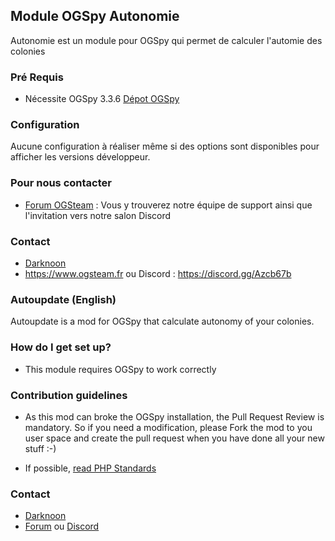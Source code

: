 ## Module OGSpy Autonomie

Autonomie est un module pour OGSpy qui permet de calculer l'automie des colonies

### Pré Requis ###

* Nécessite OGSpy 3.3.6 [Dépot OGSpy](https://github.com/ogsteam/ogspy)

### Configuration ###

Aucune configuration à réaliser même si des options sont disponibles pour afficher les versions développeur.

### Pour nous contacter ###

* [Forum OGSteam](https://forum.ogsteam.fr) : Vous y trouverez notre équipe de support ainsi que l'invitation vers notre salon Discord

### Contact ###

* [Darknoon](https://github.com/darknoon29)
* https://www.ogsteam.fr ou Discord : https://discord.gg/Azcb67b


### Autoupdate (English) ###

Autoupdate is a mod for OGSpy that calculate autonomy of your colonies. 

### How do I get set up? ###

* This module requires OGSpy to work correctly

### Contribution guidelines ###

* As this mod can broke the OGSpy installation, the Pull Request Review is mandatory.
So if you need a modification, please Fork the mod to you user space and create the pull request when you have done all your new stuff :-)

* If possible, [read PHP Standards](https://www.php-fig.org/psr/)

### Contact ###

* [Darknoon](https://github.com/darknoon29)
* [Forum](https://www.ogsteam.fr) ou [Discord](https://discord.gg/Azcb67b)

